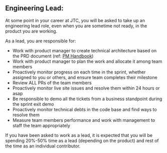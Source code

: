 ## Engineering Lead:

At some point in your career at JTC, you will be asked to take up an engineering lead role, even when you are sometime not ready, in the product you are working.

As a lead, you are responsible for:

-   Work with product manager to create technical architecture based on the PRD document (ref: [PM Handbook](https://github.com/jalantechnologies/handbook/blob/main/product-management/index.md))
-   Work with product manager to plan the work and allocate it among team members
-   Proactively monitor progress on each time in the sprint, whether assigned to you or others, and ensure team completes their milestone
-   Review ALL PRs of the team members
-   Proactively monitor live site issues and resolve them within 24 hours or asap
-   Be responsible to demo all the tickets from a business standpoint during the sprint exit demo
-   Proactively monitor technical debts in the code base and find ways to resolve them
-   Measure team members performance and work with management to staff the team appropriately

If you have been asked to work as a lead, it is expected that you will be spending 20%-50% time as a lead (depending on the product) and rest of the time as an individual contributor.
